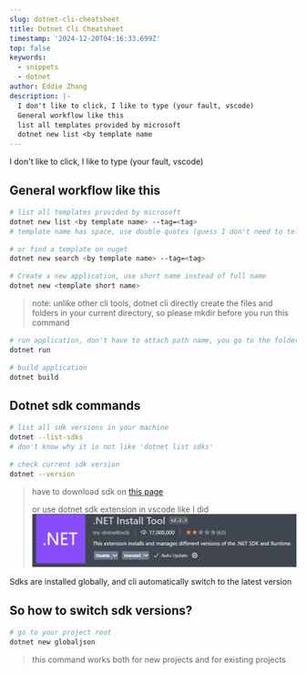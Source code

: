 ```yaml
---
slug: dotnet-cli-cheatsheet
title: Dotnet Cli Cheatsheet
timestamp: '2024-12-20T04:16:33.699Z'
top: false
keywords:
  - snippets
  - dotnet
author: Eddie Zhang
description: |-
  I don't like to click, I like to type (your fault, vscode)
  General workflow like this
  list all templates provided by microsoft
  dotnet new list <by template name
---
```


I don't like to click, I like to type (your fault, vscode)

## General workflow like this

```bash
# list all templates provided by microsoft
dotnet new list <by template name> --tag=<tag>
# template name has space, use double quotes (guess I don't need to tell you this)
```

```bash
# or find a template on nuget
dotnet new search <by template name> --tag=<tag>
```

```bash
# Create a new application, use short name instead of full name
dotnet new <template short name>
```

> note: unlike other cli tools, dotnet cli directly create the files and folders in your current directory, so please mkdir before you run this command

```bash
# run application, don't have to attach path name, you go to the folder
dotnet run
```

```bash
# build application
dotnet build
```

## Dotnet sdk commands

```bash
# list all sdk versions in your machine
dotnet --list-sdks
# don't know why it in not like 'dotnet list sdks'
```

```bash
# check current sdk version
dotnet --version
```

> have to download sdk on [this page](https://dotnet.microsoft.com/en-us/download/dotnet/9.0)
>
> or use dotnet sdk extension in vscode like I did![dotnet-install-tool](./dotnet-install-tool.png)

Sdks are installed globally, and cli automatically switch to the latest version

## So how to switch sdk versions?

```bash
# go to your project root
dotnet new globaljson
```

> this command works both for new projects and for existing projects
